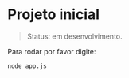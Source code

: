 <h1>Projeto inicial</h1>

> Status: em desenvolvimento.

Para rodar por favor digite:

```
node app.js
```
